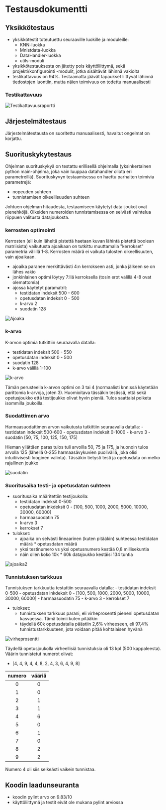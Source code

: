 # Testausdokumentti

## Yksikkötestaus
- yksikkötestit toteutuettu seuraaville luokille ja moduleille:
    - KNN-luokka
    - Mnistdata-luokka
    - DataHandler-luokka
    - utils-moduli
- yksikkötestauksesta on jätetty pois käyttöliittymä, sekä projekti/konfigurointi -modulit, jotka sisältävät lähinnä vakioita
- testikattavuus on 94%. Testaamatta jäävät tapaukset liittyvät lähinnä tiedostojen luontiin, mutta näien toimivuus on todettu manuaalisesti


### Testikattavuus
![Testikattavuusraportti](https://github.com/miahro/tiralabra-knn/blob/main/dokumentaatio/TestCoverageReport.png)

## Järjestelmätestaus
Järjestelmätestausta on suoritettu manuaalisesti, havaitut ongelmat on korjattu.

## Suorituskykytestaus
Ohjelman suorituskykyä on testattu erillisellä ohjelmalla (yksinkertainen python main-ohjelma, joka vain luuppaa datahandler oliota eri parametreillä). Suorituskyvyn testaamisessa on haettu parhaiten toimivia parametrejä:
- nopeuden suhteen
- tunnistamisen oikeellisuuden suhteen

Johtuen ohjelman hitaudesta, testaamiseen käytetyt data-joukot ovat pienehköjä. Oikeiden numeroiden tunnistamisessa on selvästi vaihtelua riippuen valitusta datajoukosta. 

### kerrosten optimointi
Kerrosten (eli kuin läheltä pistettä haetaan kuvan lähintä pistettä boolean matriisista) vaikutusta ajoaikaan on tutkittu muuttamalla "kerrokset" parametria välillä 1-8. Kerrosten määrä ei vaikuta tulosten oikeellisuuten, vain ajoaikaan. 
- ajoaika paranee merkittävästi 4:n kerrokseen asti, jonka jälkeen se on lähes vakio
- jonkinlainen optimi löytyy 7:llä kerroksella (tosin erot välillä 4-8 ovat olemattomia)
- ajossa käytetyt paramatrit:
    - testidatan indeksit 500 - 600
    - opetusdatan indeksit 0 - 500
    - k-arvo 2
    - suodatin 128

![Ajoaka](https://github.com/miahro/tiralabra-knn/blob/main/dokumentaatio/kuvat/runtime_vs_layers.png)

### k-arvo
K-arvon optimia tutkittiin seuraavalla datalla:
- testidatan indeksit 500 - 550
- opetusdatan indeksit 0 - 500
- suodatin 128
- k-arvo välillä 1-100

![k-arvo](https://github.com/miahro/tiralabra-knn/blob/main/dokumentaatio/kuvat/k_value_vs_wrong.png)

Tämän perusteella k-arvon optimi on 3 tai 4 (normaalisti knn:ssä käytetään parittomia k-arvoja, joten 3). Huomioitava tässäkin testissä, että sekä opetusjoukko että testijoukko olivat hyvin pieniä. Tulos saattaisi poiketa isommilla joukoilla. 


### Suodattimen arvo
Harmaasuodattimen arvon vaikutusta tutkittiin seuraavalla datalla:
    - testidatan indeksit 500-600
    - opetusdatan indeksit 0-1000
    - k-arvo 3
    - suodatin [50, 75, 100, 125, 150, 175]

Hieman yllättäen paras tulos tuli arvoilla 50, 75 ja 175, ja huonoin tulos arvolla 125 (lähellä 0-255 harmaasävykuvien puoliväliä, joka olisi intuitiivisesti looginen valinta). Tässäkin tietysti testi ja opetusdata on melko rajallinen joukko

![suodatin](https://github.com/miahro/tiralabra-knn/blob/main/dokumentaatio/kuvat/filter_vs_wrong.png)

### Suoritusaika testi- ja opetusdatan suhteen
- suoritusaika määritettiin testijoukolla:
    - testidatan indeksit 0-500
    - opetusdatan inkdeksit 0 - [100, 500, 1000, 2000, 5000, 10000, 30000, 60000]
    - harmaasuodatin 75
    - k-arvo 3
    - kerrokset 7
- tulokset:
    - ajoaika on selvästi lineaarinen (kuten pitääkin) suhteessa testidatan määrä * opetusdatan määrä
    - yksi testinumero vs yksi opetusnumero kestää 0,8 millisekuntia
    - näin ollen koko 10k * 60k datajoukko kestäisi 134 tuntia

![ajoaika2](https://github.com/miahro/tiralabra-knn/blob/main/dokumentaatio/kuvat/runtime_vs_train.png)


### Tunnistuksen tarkkuus
Tunnistuksen tarkkuutta testattiin seuraavalla datalla:
    - testidatan indeksit 0-500
    - opetusdatan inkdeksit 0 - [100, 500, 1000, 2000, 5000, 10000, 30000, 60000]
    - harmaasuodatin 75
    - k-arvo 3
    - kerrokset 7
- tulokset:
    - tunnistuksen tarkkuus parani, eli virheprosentti pieneni opetusdatan kasvaessa. Tämä toimii kuten pitääkin
    - täydellä 60k opetusdatalla päästiin 2,6% virheeseen, eli 97,4% tunnistustarkkuuteen, jota voidaan pitää kohtalaisen hyvänä

![virheprosentti](https://github.com/miahro/tiralabra-knn/blob/main/dokumentaatio/kuvat/error_vs_train.png)

Täydellä opetusjoukolla virheellisiä tunnistuksia oli 13 kpl (500 kappaleesta). Väärin tunnistetut numerot olivat:
- [4, 4, 9, 4, 4, 8, 2, 4, 3, 6, 4, 9, 8]

| numero | vääriä |
| :---: | :----:|
| 0 | 0  | 
| 1 | 0  | 
| 2 | 1  | 
| 3 | 1  | 
| 4 | 6  | 
| 5 | 0  | 
| 6 | 1  | 
| 7 | 0  | 
| 8 | 2  | 
| 9 | 2  | 

Numero 4 oli siis selkeästi vaikein tunnistaa.


## Koodin laadunseuranta
- koodin pylint arvo on 9.83/10
- käyttöliittymä ja testit eivät ole mukana pylint arviossa

